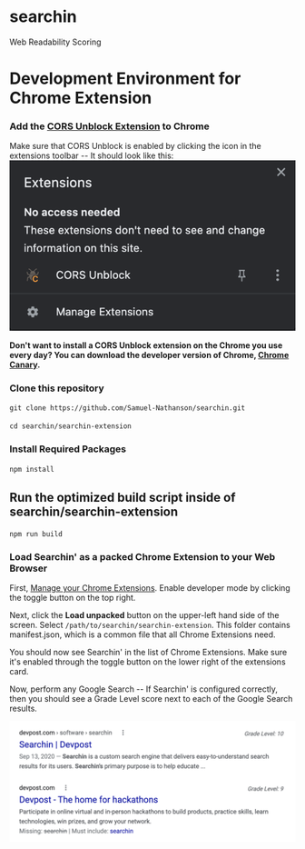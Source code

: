 # searchin
Web Readability Scoring

# Development Environment for Chrome Extension 

### Add the [CORS Unblock Extension](https://chrome.google.com/webstore/detail/cors-unblock/lfhmikememgdcahcdlaciloancbhjino?hl=en) to Chrome
Make sure that CORS Unblock is enabled by clicking the icon in the extensions toolbar -- It should look like this:
![Cors Unblock Icon](corsUnblock.png)

**Don't want to install a CORS Unblock extension on the Chrome you use every day? You can download the developer version of Chrome, [Chrome Canary](https://www.google.com/intl/en/chrome/canary/?brand=KERZ#eula).**


### Clone this repository 

```
git clone https://github.com/Samuel-Nathanson/searchin.git

cd searchin/searchin-extension
```

### Install Required Packages

`npm install`

## Run the optimized build script inside of searchin/searchin-extension
`npm run build`

### Load Searchin' as a packed Chrome Extension to your Web Browser

First, [Manage your Chrome Extensions](chrome://extensions/). Enable developer mode by clicking the toggle button on the top right. 

Next, click the **Load unpacked** button on the upper-left hand side of the screen. Select `/path/to/searchin/searchin-extension`. This folder contains manifest.json, which is a common file that all Chrome Extensions need. 

You should now see Searchin' in the list of Chrome Extensions. Make sure it's enabled through the toggle button on the lower right of the extensions card. 

Now, perform any Google Search -- If Searchin' is configured correctly, then you should see a Grade Level score next to each of the Google Search results.

![searchinScores](searchinScores.png)


